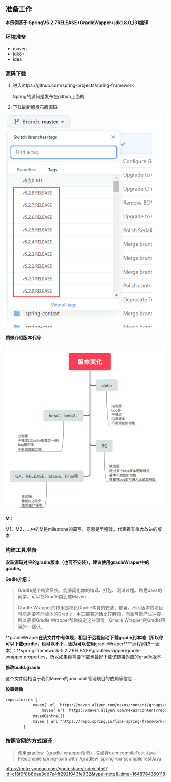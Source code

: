 ## **准备工作**

**本示例基于 SpringV5.2.7****RELEASE****+GradleWapper+jdk1.8.0_131编译**

### **环境准备**

- maven
- jdk8+
- idea

###  **源码下载**

1. 进入https://github.com/spring-projects/spring-framework

   Spring的源码是发布在github上面的

2. 下载最新版发布版源码

![image-20220401114340689](assets/image-20220401114340689.png)

**稍微介绍版本代号** 

![image-20220401114353399](assets/image-20220401114353399.png)

**M：**

M1，M2，…中的M是milestone的简写，意思是里程碑，代表着有重大改进的版本

### **构建工具准备**

**安装源码对应的gradle版本（也可不安装），建议使用****gradleWraper****中的gradle。**

**Gadle介绍：**

> Gradle是个构建系统，能够简化你的编译、打包、测试过程。熟悉Java的同学，可以把Gradle类比成Maven
>
> Gradle Wrapper的作用是简化Gradle本身的安装、部署。不同版本的项目可能需要不同版本的Gradle，手工部署的话比较麻烦，而且可能产生冲突，所以需要Gradle Wrapper帮你搞定这些事情。Gradle Wrapper是Gradle项目的一部分。

**gradleWraper****在该文件中有体现，相当于远程自动下载gradle到本地（所以你可以下载gradle，也可以不下，因为可以使用****gradleWraper****远程的统一版本）：**spring-framework-5.2.7.RELEASE\gradle\wrapper\gradle-wrapper.properties，所以如果你需要下载也最好下载该链接对应的gradle版本

**修改build.gradle**  

这个文件就相当于我们Maven的pom.xml 管理项目的依赖等信息...

**设置镜像**	

```txt
repositories {
			maven{ url 'https://maven.aliyun.com/nexus/content/groups/public/'}
            	maven{ url 'https://maven.aliyun.com/nexus/content/repositories/jcenter'}
			mavenCentral()
			maven { url "https://repo.spring.io/libs-spring-framework-build" }
		}
```

### 按照官网的方式编译

> 使用gradlew（gradle-wrapper命令）  先编译oxm:compileTest Java：  Precompile spring-oxm with ./gradlew :spring-oxm:compileTestJava



https://note.youdao.com/ynoteshare/index.html?id=c18f0f8b8bae3dd7e4ff292f043fe932&type=note&_time=1648784360118